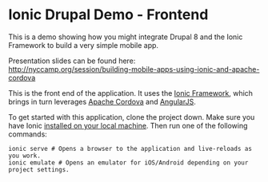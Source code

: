 Ionic Drupal Demo - Frontend
============================

This is a demo showing how you might integrate Drupal 8 and the Ionic Framework to build a very simple mobile app.  

Presentation slides can be found here: http://nyccamp.org/session/building-mobile-apps-using-ionic-and-apache-cordova

This is the front end of the application.  It uses the [Ionic Framework](http://ionicframework.com/), which brings in turn leverages [Apache Cordova](https://cordova.apache.org/) and [AngularJS](https://angularjs.org/).

To get started with this application, clone the project down.  Make sure you have Ionic [installed on your local machine](http://ionicframework.com/docs/guide/installation.html).  Then run one of the following commands:

```
ionic serve # Opens a browser to the application and live-reloads as you work.
ionic emulate # Opens an emulator for iOS/Android depending on your project settings.
```

